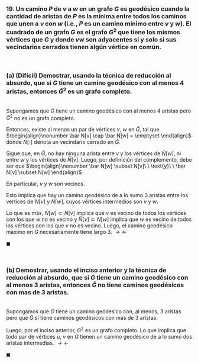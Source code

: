 ### 19. Un camino $P$ de $v$ a $w$ en un grafo $G$ es geodésico cuando la cantidad de aristas de $P$ es la mínima entre todos los caminos que unen a $v$ con $w$ (i.e., $P$ es un camino mínimo entre $v$ y $w$). El cuadrado de un grafo $G$ es el grafo $G^2$ que tiene los mismos vértices que $G$ y donde $vw$ son adyacentes si y solo si sus vecindarios cerrados tienen algún vértice en común.

<br>

### (a) (Difícil) Demostrar, usando la técnica de reducción al absurdo, que si $G$ tiene un camino geodésico con al menos $4$ aristas, entonces $\bar G^2$ es un grafo completo.

\
Supongamos que $G$ tiene un camino geodésico con al menos $4$ aristas pero $\bar G^2$ no es un grafo completo.

Entonces, existe al menos un par de vértices $v,\ w$ en $\bar G$, tal que 
$\begin{align}\nonumber
    \bar N[v] \cap \bar N[w] = \emptyset
\end{align}$
donde $\bar N[\cdot]$ denota un vecindario cerrado en $\bar G$.

Sigue que, en $\bar G$, no hay ninguna arista entre $v$ y los vértices de $\bar N[w]$, ni entre $w$ y los vértices de $\bar N[v]$. Luego, por definición del complemento, debe ser que
$\begin{align}\nonumber
    \bar N[w] \subset N[v]\ \ \text{y}\ \ \bar N[v] \subset N[w]
\end{align}$

En particular, $v$ y $w$ son vecinos. 

Esto implica que hay un camino geodésico de a lo sumo $3$ aristas entre los vértices de $N[v]$ y $N[w]$, cuyos vértices intermedios son $v$ y $w$.

Lo que es más, $\bar N[w] \subset N[v]$ implica que $v$ es vecino de todos los vértices con los que $w$ no es vecino y $\bar N[v] \subset N[w]$ implica que $w$ es vecino de todos los vértices con los que $v$ no es vecino. Luego, el camino geodésico máximo en $G$ necesariamente tiene largo $3$. $\rightarrow\leftarrow$ 

$\blacksquare$


<br>

### (b) Demostrar, usando el inciso anterior y la técnica de reducción al absurdo, que si $G$ tiene un camino geodésico con al menos $3$ aristas, entonces $\bar G$ no tiene caminos geodésicos con mas de $3$ aristas.

\
Supongamos que $G$ tiene un camino geódesico con, al menos, $3$ aristas pero que $\bar G$ sí tiene caminos geodésicos con más de $3$ aristas.

Luego, por el inciso anterior, $G^2$ es un grafo completo. Lo que implica que todo par de vértices $u,\ v$ en $G$ tienen un camino geodésico de a lo sumo dos aristas intermedias.  $\rightarrow\leftarrow$

$\blacksquare$

